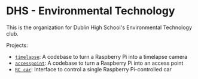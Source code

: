 # DHS - Environmental Technology

This is the organization for Dublin High School's Environmental Technology club.

Projects:
- [`timelapse`](https://github.com/dhs-envirotech/timelapse): A codebase to turn a Raspberry Pi into a timelapse camera
- [`accesspoint`](https://github.com/dhs-envirotech/accesspoint): A codebase to turn a Raspberry Pi into an access point
- [`RC car`](https://github.com/dhs-envirotech/rc-prototype): Interface to control a single Raspberry Pi-controlled car
